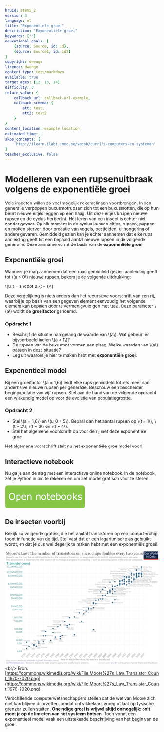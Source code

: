 ```yaml
---
hruid: stem5_2
version: 3
language: nl
title: "Exponentiële groei"
description: "Exponentiële groei"
keywords: [""]
educational_goals: [
    {source: Source, id: id}, 
    {source: Source2, id: id2}
]
copyright: dwengo
licence: dwengo
content_type: text/markdown
available: true
target_ages: [12, 13, 14]
difficulty: 3
return_value: {
    callback_url: callback-url-example,
    callback_schema: {
        att: test,
        att2: test2
    }
}
content_location: example-location
estimated_time: 1
skos_concepts: [
    'http://ilearn.ilabt.imec.be/vocab/curr1/s-computers-en-systemen'
]
teacher_exclusive: false
---
```

# Modelleren van een rupsenuitbraak volgens de exponentiële groei

Vele insecten willen zo veel mogelijk nakomelingen voortbrengen. In een generatie verpoppen buxusmotrupsen zich tot een buxusmotten, die op hun beurt nieuwe eitjes leggen op een haag. Uit deze eitjes kruipen nieuwe rupsen en de cyclus herbegint. Het leven van een insect is echter niet zonder gevaar. Op elk moment in de cyclus kunnen eitjes, rupsen, poppen en motten sterven door predatie van vogels, pesticiden, uithongering of andere gevaren. Gemiddeld gezien kan je echter aannemen dat elke rups aanleiding geeft tot een bepaald aantal nieuwe rupsen in de volgende generatie. Deze aanname vormt de basis van de **exponentiële groei**.

## Exponentiële groei

Wanneer je mag aannemen dat een rups gemiddeld gezien aanleiding geeft tot \\(a > 0\\) nieuwe rupsen, bekom je de volgende uitdrukking:

\\[u_t = a \cdot u_{t - 1}\\]

Deze vergelijking is niets anders dan het recursieve voorschrift van een rij, waarbij je op basis van een gegeven element eenvoudig het volgende element kan bepalen door te vermenigvuldigen met \\(a\\). Deze parameter \\(a\\) wordt de **groeifactor** genoemd.

### Opdracht 1

- Beschrijf de situatie naargelang de waarde van \\(a\\). Wat gebeurt er bijvoorbeeld indien \\(a < 1\\)?
- De rupsen van de buxusmot vormen een plaag. Welke waarden van \\(a\\) passen in deze situatie?
- Leg uit waarom je hier te maken hebt met **exponentiële groei**.

## Exponentieel model

Bij een groeifactor \\(a = 1,6\\) leidt elke rups gemiddeld tot iets meer dan anderhalve nieuwe rupsen per generatie. Beschouw een bescheiden beginpopulatie van vijf rupsen. Stel aan de hand van de volgende opdracht een wiskundig model op voor de evolutie van populatiegrootte.

### Opdracht 2

- Stel \\(a = 1,6\\) en \\(u_0 = 5\\). Bepaal dan het aantal rupsen op \\(t = 1\\), \\(t = 2\\), \\(t = 3\\) en \\(t = 4\\).
- Stel het algemene voorschrift op voor de rij met deze exponentiële groei.

Het algemene voorschrift stelt nu het exponentiële groeimodel voor!

## Interactieve notebook

Nu ga je aan de slag met een interactieve online notebook. In de notebook zet je Python in om te rekenen en om het model grafisch voor te stellen.

[![](embed/Knop.png "Knop")](https://kiks.ilabt.imec.be/jupyterhub/?id=6010 "Expon")

## De insecten voorbij

Bekijk nu volgende grafiek, die het aantal transistoren op een computerchip toont in functie van de tijd. Stel vast dat er een logaritmische as gebruikt wordt, en dat je dus wel degelijk te maken hebt met een exponentiële groei!

![Moore](embed/moore.png "https://commons.wikimedia.org/wiki/File:Moore%27s_Law_Transistor_Count_1970-2020.png")<br/>
Bron: [https://commons.wikimedia.org/wiki/File:Moore%27s_Law_Transistor_Count_1970-2020.png](https://commons.wikimedia.org/wiki/File:Moore%27s_Law_Transistor_Count_1970-2020.png)

Verschillende computerwetenschappers stellen dat de wet van Moore zich niet kan blijven doorzetten, omdat ontwikkelaars vroeg of laat op fysische grenzen zullen stuiten. **Oneindige groei is vrijwel altijd onmogelijk: ooit moet je op de limieten van het systeem botsen.** Toch vormt een exponentieel model vaak een uitstekende beschrijving van het begin van de groei.
